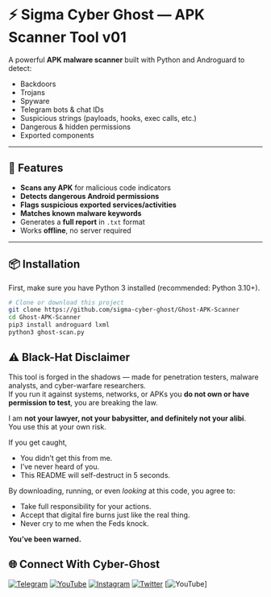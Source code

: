 # ⚡ Sigma Cyber Ghost — APK Scanner Tool v01

A powerful **APK malware scanner** built with Python and Androguard to detect:

- Backdoors
- Trojans
- Spyware
- Telegram bots & chat IDs
- Suspicious strings (payloads, hooks, exec calls, etc.)
- Dangerous & hidden permissions
- Exported components

---

## 🚀 Features
- **Scans any APK** for malicious code indicators
- **Detects dangerous Android permissions**
- **Flags suspicious exported services/activities**
- **Matches known malware keywords**
- Generates a **full report** in `.txt` format
- Works **offline**, no server required

---

## 📦 Installation

First, make sure you have Python 3 installed (recommended: Python 3.10+).

```bash
# Clone or download this project
git clone https://github.com/sigma-cyber-ghost/Ghost-APK-Scanner
cd Ghost-APK-Scanner
pip3 install androguard lxml
python3 ghost-scan.py
```

## ⚠️ Black-Hat Disclaimer

This tool is forged in the shadows — made for penetration testers, malware analysts, and cyber-warfare researchers.  
If you run it against systems, networks, or APKs you **do not own or have permission to test**, you are breaking the law.  

I am **not your lawyer, not your babysitter, and definitely not your alibi**.  
You use this at your own risk.  

If you get caught,  
- You didn’t get this from me.  
- I’ve never heard of you.  
- This README will self-destruct in 5 seconds.  

By downloading, running, or even *looking* at this code, you agree to:  
- Take full responsibility for your actions.  
- Accept that digital fire burns just like the real thing.  
- Never cry to me when the Feds knock.

**You’ve been warned.**

## 🌐 Connect With Cyber-Ghost

[![Telegram](https://img.shields.io/badge/Telegram-Sigma_Ghost-blue?logo=telegram)](https://t.me/Sigma_Cyber_Ghost)  [![YouTube](https://img.shields.io/badge/YouTube-Sigma_Ghost-red?logo=youtube)](https://www.youtube.com/@sigma_ghost_hacking)  [![Instagram](https://img.shields.io/badge/Instagram-Safder_Khan-purple?logo=instagram)](https://www.instagram.com/safderkhan0800_/)  [![Twitter](https://img.shields.io/badge/Twitter-@safderkhan0800_-1DA1F2?logo=twitter)](https://twitter.com/safderkhan0800_) [![YouTube](https://img.shields.io/badge/YouTube-Sigma-Cyber-Ghost-red?logo=youtube)]


